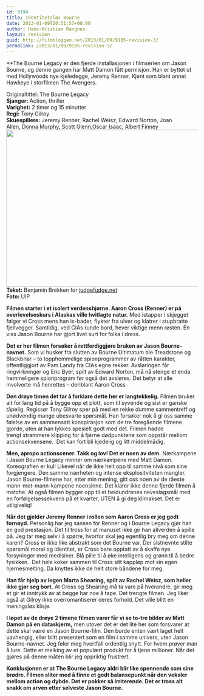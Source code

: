```yaml
---
id: 9194
title: Identitetsløs Bourne
date: 2013-01-09T20:51:57+00:00
author: Hans-Kristian Rangnes
layout: revision
guid: http://filmbloggen.net/2013/01/09/9185-revision-3/
permalink: /2013/01/09/9185-revision-3/
---
```

**The Bourne Legacy er den fjerde installasjonen i filmserien om Jason Bourne, og denne gangen har Matt Damon fått permisjon. Han er byttet ut med Hollywoods nye kjeledegge, Jeremy Renner. Kjent som blant annet Hawkeye i storfilmen The Avengers. <!--more--></p> 

Originaltittel:</strong> The Bourne Legacy  
**Sjanger:** Action, thriller  
**Varighet:** 2 timer og 15 minutter  
**Regi:** Tony Gilroy  
**Skuespillere:** Jeremy Renner, Rachel Weisz, Edward Norton, Joan Allen, Donna Murphy, Scott Glenn,Oscar Isaac, Albert Finney  
<a href="http://filmbloggen.net/2013/01/09/identitetslos-bourne/xljyxdj1-2/" rel="attachment wp-att-9189"><img class="alignnone size-large wp-image-9189" src="http://filmbloggen.net/wp-content/uploads//2013/01/xljyxdj1-620x413.jpg" alt="" width="620" height="413" /></a>  
**Tekst:** Benjamin Brekken for [judgefudge.net](http://judgefudge.net)  
**Foto:** UIP

**Filmen starter i et isolert verdenshjørne. Aaron Cross (Renner) er på overlevelseskurs i Alaskas ville hvitlagte natur.** Med istapper i skjegget følger vi Cross mens han is-bader, flykter fra ulver og klatrer i stupbratte fjellvegger. Samtidig, ved CIAs runde bord, hever viktige menn røsten. En viss Jason Bourne har gjort livet surt for folka i dress.

**Det er her filmen forsøker å rettferdiggjøre bruken av Jason Bourne-navnet.** Som vi husker fra slutten av Bourne Ultimatum ble Treadstone og Blackbriar – to topphemmelige spionprogrammer av råtten karakter, offentliggjort av Pam Landy fra CIAs egne rekker. Avsløringen får ringvirkninger og Eric Byer, spilt av Edward Norton, må nå stenge et enda hemmeligere spionprogram før også det avsløres. Det betyr at alle involverte må henrettes – deriblant Aaron Cross

**Den drøye timen det tar å forklare dette her er langtekkelig.** Filmen bruker alt for lang tid på å bygge opp et plott, som til syvende og sist er ganske tåpelig. Regissør Tony Gilroy sper på med en rekke dumme sammentreff og unødvendig mange ubesvarte spørsmål. Han forsøker nok å gi oss samme følelse av en sammensatt konspirasjon som de tre foregående filmene gjorde, uten at han lykkes spesielt godt med det. Filmen hadde trengt strammere klipping for å fjerne dødpunktene som oppstår mellom actionsekvensene.  Det kan fort bli kjedelig og litt middelmådig.

**Men, apropo actionscener. Takk og lov! Det er noen av dem.** Nærkampene i Jason Bourne Legacy minner om nærkampene med Matt Damon. Koreografien er kul! Likevel når de ikke helt opp til samme nivå som sine forgjengere. Den samme nærheten og intense eksplositviteten mangler. Jason Bourne-filmene har, etter min mening, gitt oss noen av de råeste mann-mot-mann-kampene noensinne. Det klarer ikke denne fjerde filmen å matche. At også filmen bygger opp til et heidundranes neveslagsmål med en forfølgelsessekvens på et kvarter, UTEN å gi deg klimakset. Det er utilgivelig!

**Når det gjelder Jeremy Renner i rollen som Aaron Cross er jeg godt fornøyd.** Personlig har jeg sansen for Renner og i Bourne Legacy gjør han en god prestasjon. Det til tross for at manuset ikke gir han allverden å spille på. Jeg tar meg selv i å spørre, hvorfor skal jeg egentlig bry meg om denne karen? Cross er ikke like abstrakt som det Bourne var. Der sistnevnte stilte spørsmål moral og identitet, er Cross bare opptatt av å skaffe nye forsyninger med medisiner. Blå pille til å øke intelligens og grønn til å bedre fysikken.  Det hele koker sammen til Cross sitt kappløp mot sin egen hjernesmelting. Da knyttes ikke de helt store båndene for meg.

**Han får hjelp av legen Marta Shearing, spilt av Rachel Weisz, som heller ikke gjør seg bort.** At Cross og Shearing må ta vare på hverandre, gir meg et gir et inntrykk av at begge har noe å tape. Det trengte filmen. Jeg liker også at Gilroy ikke overromantiserer deres forhold. Det ville blitt en meningsløs klisje.

**I løpet av de drøye 2 timene filmen varer får vi se to-tre bilder av Matt Damon på en dataskjerm,** men utover det er det lite her som forsvarer at dette skal være en Jason Bourne-film. Den burde enten vært laget helt uavhengig, eller blitt presentert som en film i samme univers, uten Jason Bourne-navnet. Jeg føler meg hvertfall ordentlig snytt. For hvem prøver man å lure. Dette er melking av et populært produkt for å tjene millioner. Når det gjøres på denne måten blir jeg oppriktig frustrert.

**Konklusjonen er at The Bourne Legacy aldri blir like spennende som sine brødre. Filmen sliter med å finne et godt balansepunkt når den veksler mellom action og dybde. Det er pokker så irriterende. Det er tross alt snakk om arven etter selveste Jason Bourne.**